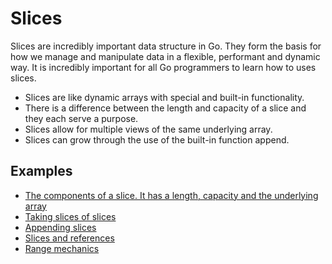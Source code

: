 # Slices

Slices are incredibly important data structure in Go. They form the basis for how we manage and manipulate data in a flexible, performant and dynamic way. It is incredibly important for all Go programmers to learn how to uses slices.

- Slices are like dynamic arrays with special and built-in functionality.
- There is a difference between the length and capacity of a slice and they each serve a purpose.
- Slices allow for multiple views of the same underlying array.
- Slices can grow through the use of the built-in function append.

## Examples

- [The components of a slice. It has a length, capacity and the underlying array](https://github.com/gkjoyes/golang-tour/blob/master/lesson/03/slice/example1/example1.go)
- [Taking slices of slices](https://github.com/gkjoyes/golang-tour/blob/master/lesson/03/slice/example2/example2.go)
- [Appending slices](https://github.com/gkjoyes/golang-tour/blob/master/lesson/03/slice/example3/example3.go)
- [Slices and references](https://github.com/gkjoyes/golang-tour/blob/master/lesson/03/slice/example4/example4.go)
- [Range mechanics](https://github.com/gkjoyes/golang-tour/blob/master/lesson/03/slice/example5/example5.go)
